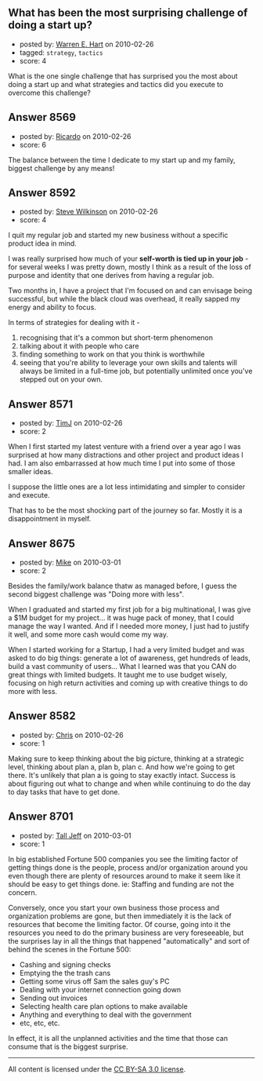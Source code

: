 ## What has been the most surprising challenge of doing a start up?

- posted by: [Warren E. Hart](https://stackexchange.com/users/-1/2058-warren-e-hart) on 2010-02-26
- tagged: `strategy`, `tactics`
- score: 4

What is the one single challenge that has surprised you the most about doing a start up and what strategies and tactics did you execute to overcome this challenge? 


## Answer 8569

- posted by: [Ricardo](https://stackexchange.com/users/-1/42-ricardo) on 2010-02-26
- score: 6

The balance between the time I dedicate to my start up and my family, biggest challenge by any means!


## Answer 8592

- posted by: [Steve Wilkinson](https://stackexchange.com/users/-1/2177-steve-wilkinson) on 2010-02-26
- score: 4

I quit my regular job and started my new business without a specific product idea in mind.

I was really surprised how much of your **self-worth is tied up in your job** - for several weeks I was pretty down, mostly I think as a result of the loss of purpose and identity that one derives from having a regular job.  

Two months in, I have a project that I'm focused on and can envisage being successful, but while the black cloud was overhead, it really sapped my energy and ability to focus.

In terms of strategies for dealing with it - 

 1. recognising that it's a common but short-term phenomenon 
 2. talking about it with people who care 
 3. finding something to work on that you think is worthwhile 
 4. seeing that you're ability to leverage your own skills and talents will always be limited in a full-time job, but potentially unlimited once you've stepped out on your own.




## Answer 8571

- posted by: [TimJ](https://stackexchange.com/users/-1/1172-timj) on 2010-02-26
- score: 2

When I first started my latest venture with a friend over a year ago I was surprised at how many distractions and other project and product ideas I had.  I am also embarrassed at how much time I put into some of those smaller ideas.  

I suppose the little ones are a lot less intimidating and simpler to consider and execute.  

That has to be the most shocking part of the journey so far.  Mostly it is a disappointment in myself.


## Answer 8675

- posted by: [Mike](https://stackexchange.com/users/-1/2696-mike) on 2010-03-01
- score: 2

Besides the family/work balance thatw as managed before, I guess the second biggest challenge was "Doing more with less". 

When I graduated and started my first job for a big multinational, I was give a $1M budget for my project... it was huge pack of money, that I could manage the way I wanted. And if I needed more money, I just had to justify it well, and some more cash would come my way.

When I started working for a Startup, I had a very limited budget and was asked to do big things: generate a lot of awareness, get hundreds of leads, build a vast community of users...
What I learned was that you CAN do great things with limited budgets. It taught me to use budget wisely, focusing on high return activities and coming up with creative things to do more with less. 


## Answer 8582

- posted by: [Chris](https://stackexchange.com/users/-1/412-chris) on 2010-02-26
- score: 1

Making sure to keep thinking about the big picture, thinking at a strategic level, thinking about plan a, plan b, plan c. And how we're going to get there. It's unlikely that plan a is going to stay exactly intact. Success is about figuring out what to change and when while continuing to do the day to day tasks that have to get done.




## Answer 8701

- posted by: [Tall Jeff](https://stackexchange.com/users/-1/957-tall-jeff) on 2010-03-01
- score: 1

In big established Fortune 500 companies you see the limiting factor of getting things done is the people, process and/or organization around you even though there are plenty of resources around to make it seem like it should be easy to get things done. ie: Staffing and funding are not the concern.

Conversely, once you start your own business those process and organization problems are gone, but then immediately it is the lack of resources that become the limiting factor. Of course, going into it the resources you need to do the primary business are very foreseeable, but the surprises lay in all the things that happened "automatically" and sort of behind the scenes in the Fortune 500:

 - Cashing and signing checks
 - Emptying the the trash cans
 - Getting some virus off Sam the sales guy's PC
 - Dealing with your internet connection going down
 - Sending out invoices
 - Selecting health care plan options to make available
 - Anything and everything to deal with the government
 - etc, etc, etc.

In effect, it is all the unplanned activities and the time that those can consume that is the biggest surprise.



---

All content is licensed under the [CC BY-SA 3.0 license](https://creativecommons.org/licenses/by-sa/3.0/).
